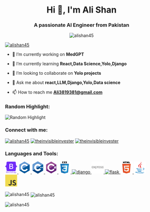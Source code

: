 <h1 align="center">Hi 👋, I'm Ali Shan</h1>
<h3 align="center">A passionate AI Engineer from Pakistan</h3>

<p align="center"> <img src="https://komarev.com/ghpvc/?username=alishan45&label=Profile%20views&color=0e75b6&style=flat" alt="alishan45" /> </p>

<p align="left"> <a href="https://github.com/ryo-ma/github-profile-trophy"><img src="https://github-profile-trophy.vercel.app/?username=alishan45" alt="alishan45" /></a> </p>

- 🔭 I’m currently working on **MedGPT**

- 🌱 I’m currently learning **React,Data Science,Yolo,Django**

- 👯 I’m looking to collaborate on **Yolo projects**

- 💬 Ask me about **react,LLM,Django,Yolo,Data science**

- 📫 How to reach me **Ali3819381@gmail.com**

<h3 align="left">Random Highlight:</h3>
<p align="left">
    <img src="image.png" alt="Random Highlight" width="400" />
</p>

<h3 align="left">Connect with me:</h3>
<p align="left">
<a href="https://kaggle.com/alishan45" target="blank"><img align="center" src="https://raw.githubusercontent.com/rahuldkjain/github-profile-readme-generator/master/src/images/icons/Social/kaggle.svg" alt="alishan45" height="30" width="40" /></a>
<a href="https://fb.com/theinvisibleinvester" target="blank"><img align="center" src="https://raw.githubusercontent.com/rahuldkjain/github-profile-readme-generator/master/src/images/icons/Social/facebook.svg" alt="theinvisibleinvester" height="30" width="40" /></a>
<a href="https://www.youtube.com/c/theinvisibleinvester" target="blank"><img align="center" src="https://raw.githubusercontent.com/rahuldkjain/github-profile-readme-generator/master/src/images/icons/Social/youtube.svg" alt="theinvisibleinvester" height="30" width="40" /></a>
</p>

<h3 align="left">Languages and Tools:</h3>
<p align="left"> <a href="https://getbootstrap.com" target="_blank" rel="noreferrer"> <img src="https://raw.githubusercontent.com/devicons/devicon/master/icons/bootstrap/bootstrap-plain-wordmark.svg" alt="bootstrap" width="40" height="40"/> </a> <a href="https://www.cprogramming.com/" target="_blank" rel="noreferrer"> <img src="https://raw.githubusercontent.com/devicons/devicon/master/icons/c/c-original.svg" alt="c" width="40" height="40"/> </a> <a href="https://www.w3schools.com/cpp/" target="_blank" rel="noreferrer"> <img src="https://raw.githubusercontent.com/devicons/devicon/master/icons/cplusplus/cplusplus-original.svg" alt="cplusplus" width="40" height="40"/> </a> <a href="https://www.w3schools.com/cs/" target="_blank" rel="noreferrer"> <img src="https://raw.githubusercontent.com/devicons/devicon/master/icons/csharp/csharp-original.svg" alt="csharp" width="40" height="40"/> </a> <a href="https://www.w3schools.com/css/" target="_blank" rel="noreferrer"> <img src="https://raw.githubusercontent.com/devicons/devicon/master/icons/css3/css3-original-wordmark.svg" alt="css3" width="40" height="40"/> </a> <a href="https://www.djangoproject.com/" target="_blank" rel="noreferrer"> <img src="https://cdn.worldvectorlogo.com/logos/django.svg" alt="django" width="40" height="40"/> </a> <a href="https://expressjs.com" target="_blank" rel="noreferrer"> <img src="https://raw.githubusercontent.com/devicons/devicon/master/icons/express/express-original-wordmark.svg" alt="express" width="40" height="40"/> </a> <a href="https://flask.palletsprojects.com/" target="_blank" rel="noreferrer"> <img src="https://www.vectorlogo.zone/logos/pocoo_flask/pocoo_flask-icon.svg" alt="flask" width="40" height="40"/> </a> <a href="https://www.w3.org/html/" target="_blank" rel="noreferrer"> <img src="https://raw.githubusercontent.com/devicons/devicon/master/icons/html5/html5-original-wordmark.svg" alt="html5" width="40" height="40"/> </a> <a href="https://www.java.com" target="_blank" rel="noreferrer"> <img src="https://raw.githubusercontent.com/devicons/devicon/master/icons/java/java-original.svg" alt="java" width="40" height="40"/> </a> <a href="https://developer.mozilla.org/en-US/docs/Web/JavaScript" target="_blank" rel="noreferrer"> <img src="https://raw.githubusercontent.com/devicons/devicon/master/icons/javascript/javascript-original.svg" alt="javascript" width="40" height="40"/> </a> </p>

<p><img align="left" src="https://github-readme-stats.vercel.app/api/top-langs?username=alishan45&show_icons=true&locale=en&layout=compact" alt="alishan45" /></p>

<p>&nbsp;<img align="center" src="https://github-readme-stats.vercel.app/api?username=alishan45&show_icons=true&locale=en" alt="alishan45" /></p>

<p><img align="center" src="https://github-readme-streak-stats.herokuapp.com/?user=alishan45&" alt="alishan45" /></p>
